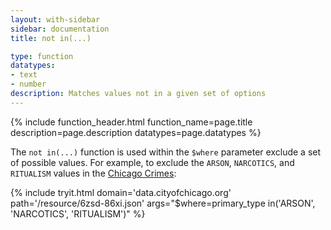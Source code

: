 ```yaml
---
layout: with-sidebar
sidebar: documentation
title: not in(...)

type: function
datatypes:
- text 
- number
description: Matches values not in a given set of options
---
```


{% include function_header.html function_name=page.title description=page.description datatypes=page.datatypes %}

The `not in(...)` function is used within the `$where` parameter exclude a set of possible values. For example, to exclude the `ARSON`, `NARCOTICS`, and `RITUALISM` values in the [Chicago Crimes](http://data.cityofchicago.org/d/6zsd-86xi):

{% include tryit.html domain='data.cityofchicago.org' path='/resource/6zsd-86xi.json' args="$where=primary_type in('ARSON', 'NARCOTICS', 'RITUALISM')" %}
